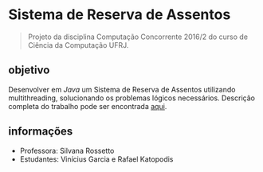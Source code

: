 # Sistema de Reserva de Assentos
> Projeto da disciplina Computação Concorrente 2016/2 do curso de Ciência da Computação UFRJ.

## objetivo
Desenvolver em *Java* um Sistema de Reserva de Assentos utilizando multithreading, solucionando os problemas lógicos necessários. Descrição completa do trabalho pode ser encontrada [aqui](../master/descricao.pdf).

## informações
- Professora: Silvana Rossetto
- Estudantes: Vinícius Garcia e Rafael Katopodis
